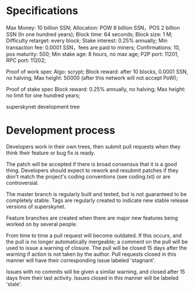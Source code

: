 
Specifications
===========================
Max Money: 10 billion SSN;
Allocation: POW 8 billion SSN，POS 2 billion SSN (In one hundred years);
Block time: 64 seconds;
Block size: 1 M;
Difficulty retarget: every block;
Stake interest: 0.25% annually;
Min transaction fee: 0.0001 SSN，fees are paid to miners;
Confirmations: 10, pos maturity: 500;
Min stake age: 8 hours, no max age;
P2P port: 11201, RPC port: 11202;

Proof of work spec
Algo: scrypt;
Block reward: after 10 blocks, 0.0001 SSN, no halving;
Max height: 50000 (after this network will not accept PoW);

Proof of stake spec
Block reward: 0.25% annually, no halving;
Max height: no limit for one hundred years;



superskynet development tree

Development process
===========================

Developers work in their own trees, then submit pull requests when
they think their feature or bug fix is ready.

The patch will be accepted if there is broad consensus that it is a
good thing.  Developers should expect to rework and resubmit patches
if they don't match the project's coding conventions (see coding.txt)
or are controversial.

The master branch is regularly built and tested, but is not guaranteed
to be completely stable. Tags are regularly created to indicate new
stable release versions of superskynet.

Feature branches are created when there are major new features being
worked on by several people.

From time to time a pull request will become outdated. If this occurs, and
the pull is no longer automatically mergeable; a comment on the pull will
be used to issue a warning of closure. The pull will be closed 15 days
after the warning if action is not taken by the author. Pull requests closed
in this manner will have their corresponding issue labeled 'stagnant'.

Issues with no commits will be given a similar warning, and closed after
15 days from their last activity. Issues closed in this manner will be 
labeled 'stale'.

